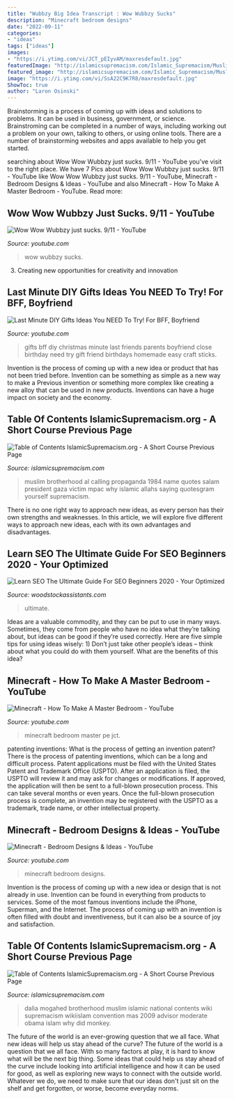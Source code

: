 ```yaml
---
title: "Wubbzy Big Idea Transcript : Wow Wubbzy Sucks"
description: "Minecraft bedroom designs"
date: "2022-09-11"
categories:
- "ideas"
tags: ["ideas"]
images:
- "https://i.ytimg.com/vi/JCT_pEIyvAM/maxresdefault.jpg"
featuredImage: "http://islamicsupremacism.com/Islamic_Supremacism/Muslim_Brotherhood_files/Dalia_Mogahed.JPG.jpg"
featured_image: "http://islamicsupremacism.com/Islamic_Supremacism/Muslim_Brotherhood_files/white-house-iftar.jpg"
image: "https://i.ytimg.com/vi/SsA22C9K7R8/maxresdefault.jpg"
ShowToc: true
author: "Laron Osinski"
---
```



Brainstorming is a process of coming up with ideas and solutions to problems. It can be used in business, government, or science. Brainstroming can be completed in a number of ways, including working out a problem on your own, talking to others, or using online tools. There are a number of brainstorming websites and apps available to help you get started.

	

		
searching about Wow Wow Wubbzy just sucks. 9/11 - YouTube you've visit to the right place. We have 7 Pics about Wow Wow Wubbzy just sucks. 9/11 - YouTube like Wow Wow Wubbzy just sucks. 9/11 - YouTube, Minecraft - Bedroom Designs &amp; Ideas - YouTube and also Minecraft - How To Make A Master Bedroom - YouTube. Read more:
		
    
## Wow Wow Wubbzy Just Sucks. 9/11 - YouTube

<img loading=lazy src="http://i.ytimg.com/vi/1eABjHjB8Ws/hqdefault.jpg" onerror="this.onerror=null;this.src='https://tse4.mm.bing.net/th?id=OIP.ehXk4K_DYDhy8PNtyrzMdAHaFj&amp;pid=15.1';" alt="Wow Wow Wubbzy just sucks. 9/11 - YouTube">

_Source: youtube.com_

>wow wubbzy sucks. 

	

3. Creating new opportunities for creativity and innovation 

    
## Last Minute DIY Gifts Ideas You NEED To Try! For BFF, Boyfriend

<img loading=lazy src="https://i.ytimg.com/vi/SsA22C9K7R8/maxresdefault.jpg" onerror="this.onerror=null;this.src='https://tse3.mm.bing.net/th?id=OIP.fBPvTvBJ7_oMwNaQhx7x8QHaEK&amp;pid=15.1';" alt="Last Minute DIY Gifts Ideas You NEED To Try! For BFF, Boyfriend">

_Source: youtube.com_

>gifts bff diy christmas minute last friends parents boyfriend close birthday need try gift friend birthdays homemade easy craft sticks. 

	

Invention is the process of coming up with a new idea or product that has not been tried before. Invention can be something as simple as a new way to make a Previous invention or something more complex like creating a new alloy that can be used in new products. Inventions can have a huge impact on society and the economy.

    
## Table Of Contents IslamicSupremacism.org - A Short Course Previous Page

<img loading=lazy src="http://islamicsupremacism.com/Islamic_Supremacism/Muslim_Brotherhood_files/white-house-iftar.jpg" onerror="this.onerror=null;this.src='https://tse2.mm.bing.net/th?id=OIP.h6Ilv6folQFBpXu3Ax4zBAHaFj&amp;pid=15.1';" alt="Table of Contents IslamicSupremacism.org - A Short Course Previous Page">

_Source: islamicsupremacism.com_

>muslim brotherhood al calling propaganda 1984 name quotes salam president gaza victim mpac why islamic allahs saying quotesgram yourself supremacism. 

	

There is no one right way to approach new ideas, as every person has their own strengths and weaknesses. In this article, we will explore five different ways to approach new ideas, each with its own advantages and disadvantages.

    
## Learn SEO The Ultimate Guide For SEO Beginners 2020 - Your Optimized

<img loading=lazy src="https://mangools.com/blog/wp-content/uploads/2019/07/chapter-2.png" onerror="this.onerror=null;this.src='https://tse4.mm.bing.net/th?id=OIP.GuA11QCKKe0-2b-a5MdigAAAAA&amp;pid=15.1';" alt="Learn SEO The Ultimate Guide For SEO Beginners 2020 - Your Optimized">

_Source: woodstockassistants.com_

>ultimate. 

	

Ideas are a valuable commodity, and they can be put to use in many ways. Sometimes, they come from people who have no idea what they’re talking about, but ideas can be good if they’re used correctly. Here are five simple tips for using ideas wisely: 1) Don’t just take other people’s ideas – think about what you could do with them yourself. What are the benefits of this idea?

    
## Minecraft - How To Make A Master Bedroom - YouTube

<img loading=lazy src="https://i.ytimg.com/vi/JCT_pEIyvAM/maxresdefault.jpg" onerror="this.onerror=null;this.src='https://tse1.mm.bing.net/th?id=OIP.FYkHcvkknIvsh7evUepOjwHaEK&amp;pid=15.1';" alt="Minecraft - How To Make A Master Bedroom - YouTube">

_Source: youtube.com_

>minecraft bedroom master pe jct. 

	

patenting inventions: What is the process of getting an invention patent?
There is the process of patenting inventions, which can be a long and difficult process. Patent applications must be filed with the United States Patent and Trademark Office (USPTO). After an application is filed, the USPTO will review it and may ask for changes or modifications. If approved, the application will then be sent to a full-blown prosecution process. This can take several months or even years. Once the full-blown prosecution process is complete, an invention may be registered with the USPTO as a trademark, trade name, or other intellectual property.

    
## Minecraft - Bedroom Designs &amp; Ideas - YouTube

<img loading=lazy src="https://i.ytimg.com/vi/mMU9Iw5YDlk/maxresdefault.jpg" onerror="this.onerror=null;this.src='https://tse4.mm.bing.net/th?id=OIP.k4XFTok1I0BSKx9Qjd6n8gHaEK&amp;pid=15.1';" alt="Minecraft - Bedroom Designs &amp; Ideas - YouTube">

_Source: youtube.com_

>minecraft bedroom designs. 

	

Invention is the process of coming up with a new idea or design that is not already in use. Invention can be found in everything from products to services. Some of the most famous inventions include the iPhone, Superman, and the Internet. The process of coming up with an invention is often filled with doubt and inventiveness, but it can also be a source of joy and satisfaction.

    
## Table Of Contents IslamicSupremacism.org - A Short Course Previous Page

<img loading=lazy src="http://islamicsupremacism.com/Islamic_Supremacism/Muslim_Brotherhood_files/Dalia_Mogahed.JPG.jpg" onerror="this.onerror=null;this.src='https://tse4.mm.bing.net/th?id=OIP.fFRB5Jw4iOw6R6kSgz8CcQAAAA&amp;pid=15.1';" alt="Table of Contents IslamicSupremacism.org - A Short Course Previous Page">

_Source: islamicsupremacism.com_

>dalia mogahed brotherhood muslim islamic national contents wiki supremacism wikiislam convention mas 2009 advisor moderate obama islam why did monkey. 

	

The future of the world is an ever-growing question that we all face. What new ideas will help us stay ahead of the curve?
The future of the world is a question that we all face. With so many factors at play, it is hard to know what will be the next big thing. Some ideas that could help us stay ahead of the curve include looking into artificial intelligence and how it can be used for good, as well as exploring new ways to connect with the outside world. Whatever we do, we need to make sure that our ideas don't just sit on the shelf and get forgotten, or worse, become everyday norms.

